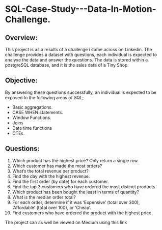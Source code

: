 # SQL-Case-Study---Data-In-Motion-Challenge.

## Overview:
This project is as a results of a challenge i came across on Linkedin. The challenge provides a dataset with questions, each individual is expected to analyse the data and answer the questions. The data is stored within a postgreSQL database, and it is the sales data of a Tiny Shop.

## Objective:
By answering these questions successfully, an individual is expected to be exposed to the following areas of SQL;

* Basic aggregations.
* CASE WHEN statements.
* Window Functions.
* Joins
* Date time functions
* CTEs.

## Questions:
1. Which product has the highest price? Only return a single row.
2. Which customer has made the most orders?
3. What’s the total revenue per product?
4. Find the day with the highest revenue.
5. Find the first order (by date) for each customer.
6. Find the top 3 customers who have ordered the most distinct products.
7. Which product has been bought the least in terms of quantity?
8. What is the median order total?
9. For each order, determine if it was ‘Expensive’ (total over 300), ‘Affordable’ (total over 100), or ‘Cheap’.
10. Find customers who have ordered the product with the highest price. 


The project can as well be viewed on Medium using this link 
